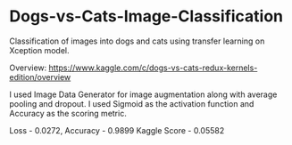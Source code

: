 # Dogs-vs-Cats-Image-Classification
Classification of images into dogs and cats using transfer learning on Xception model. 

Overview: https://www.kaggle.com/c/dogs-vs-cats-redux-kernels-edition/overview

I used Image Data Generator for image augmentation along with average pooling and dropout. I used Sigmoid as the activation function and Accuracy as the scoring metric.

Loss - 0.0272, Accuracy - 0.9899
Kaggle Score - 0.05582
